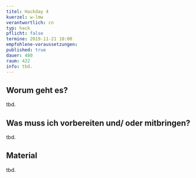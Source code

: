 ```yaml
---
titel: Hackday 4
kuerzel: w-lmw
verantwortlich: cn
typ: hack
pflicht: false
termine: 2019-11-21 10:00
empfohlene-voraussetzungen:
published: true
dauer: 480
raum: 422
info: tbd.
---
```


## Worum geht es?
tbd.

## Was muss ich vorbereiten und/ oder mitbringen?
tbd.

## Material
tbd.
